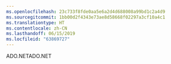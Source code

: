 ```yaml
---
ms.openlocfilehash: 23c733f8fde0aa5e6a2d4d688008a99bd1c2a4d9
ms.sourcegitcommit: 1bb00d2f4343e73ae8d58668f02297a3cf10a4c1
ms.translationtype: HT
ms.contentlocale: zh-CN
ms.lasthandoff: 06/15/2019
ms.locfileid: "63869727"
---
```

<span data-ttu-id="4f939-101">ADO.NET</span><span class="sxs-lookup"><span data-stu-id="4f939-101">ADO.NET</span></span>